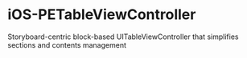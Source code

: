 iOS-PETableViewController
=========================

Storyboard-centric block-based UITableViewController that simplifies sections and contents management 
